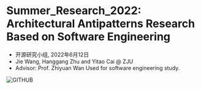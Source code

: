 # Summer_Research_2022: Architectural Antipatterns Research Based on Software Engineering 
- 开源研究小组, 2022年6月12日
- Jie Wang, Hanggang Zhu and Yitao Cai @ ZJU
- Advisor: Prof. Zhiyuan Wan
Used for software engineering study.

![GITHUB](https://user-images.githubusercontent.com/72364066/173234266-83f6ae97-d188-4bcd-98cb-1d484784fabe.png)

